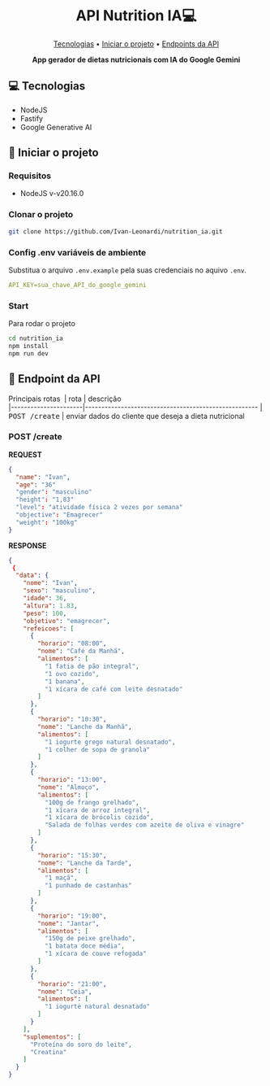 <h1 align="center" style="font-weight: bold;">API Nutrition IA💻</h1>

<p align="center">
 <a href="#tech">Tecnologias</a> •
 <a href="#started">Iniciar o projeto</a> •
  <a href="#routes">Endpoints da API</a>
</p>

<p align="center">
    <b>App gerador de dietas nutricionais com IA do Google Gemini</b>
</p>

<h2 id="technologies">💻 Tecnologias</h2>

- NodeJS
- Fastify
- Google Generative AI  

<h2 id="started">🚀 Iniciar o projeto</h2>

<h3>Requisitos</h3>

- NodeJS v-v20.16.0

<h3>Clonar o projeto</h3>

```bash
git clone https://github.com/Ivan-Leonardi/nutrition_ia.git
```

<h3>Config .env variáveis de ambiente</h2>

Substitua o arquivo `.env.example` pela suas credenciais no aquivo `.env`.

```yaml
API_KEY=sua_chave_API_do_google_gemini
```

<h3>Start</h3>

Para rodar o projeto

```bash
cd nutrition_ia
npm install
npm run dev
```

<h2 id="routes">📍 Endpoint da API</h2>

Principais rotas
​
| rota              | descrição                                         
|----------------------|-----------------------------------------------------
| <kbd>POST /create</kbd>  | enviar dados do cliente que deseja a dieta nutricional



<h3>POST /create</h3>

**REQUEST**
```json
{
  "name": "Ivan",
  "age": "36"
  "gender": "masculino"
  "height": "1,83"
  "level": "atividade física 2 vezes por semana"
  "objective": "Emagrecer"
  "weight": "100kg"
}
```



**RESPONSE**
```json
{
 {
  "data": {
    "nome": "Ivan",
    "sexo": "masculino",
    "idade": 36,
    "altura": 1.83,
    "peso": 100,
    "objetivo": "emagrecer",
    "refeicoes": [
      {
        "horario": "08:00",
        "nome": "Café da Manhã",
        "alimentos": [
          "1 fatia de pão integral",
          "1 ovo cozido",
          "1 banana",
          "1 xícara de café com leite desnatado"
        ]
      },
      {
        "horario": "10:30",
        "nome": "Lanche da Manhã",
        "alimentos": [
          "1 iogurte grego natural desnatado",
          "1 colher de sopa de granola"
        ]
      },
      {
        "horario": "13:00",
        "nome": "Almoço",
        "alimentos": [
          "100g de frango grelhado",
          "1 xícara de arroz integral",
          "1 xícara de brócolis cozido",
          "Salada de folhas verdes com azeite de oliva e vinagre"
        ]
      },
      {
        "horario": "15:30",
        "nome": "Lanche da Tarde",
        "alimentos": [
          "1 maçã",
          "1 punhado de castanhas"
        ]
      },
      {
        "horario": "19:00",
        "nome": "Jantar",
        "alimentos": [
          "150g de peixe grelhado",
          "1 batata doce média",
          "1 xícara de couve refogada"
        ]
      },
      {
        "horario": "21:00",
        "nome": "Ceia",
        "alimentos": [
          "1 iogurte natural desnatado"
        ]
      }
    ],
    "suplementos": [
      "Proteína do soro do leite",
      "Creatina"
    ]
  }
}
```

